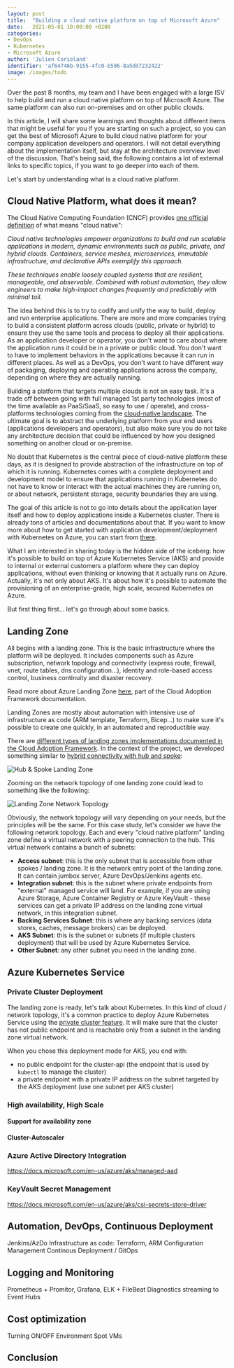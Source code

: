 ```yaml
---
layout: post
title:  "Building a cloud native platform on top of Microsoft Azure"
date:   2021-05-01 10:00:00 +0200
categories: 
- DevOps
- Kubernetes
- Microsoft Azure
author: 'Julien Corioland'
identifier: 'af64746b-9155-4fc0-b596-8a5dd7232422'
image: /images/todo
---
```


Over the past 8 months, my team and I have been engaged with a large ISV to help build and run a cloud native platform on top of Microsoft Azure. The same platform can also run on-premises and on other public clouds. 

In this article, I will share some learnings and thoughts about different items that might be useful for you if you are starting on such a project, so you can get the best of Microsoft Azure to build cloud native platform for your company application developers and operators. I will not detail everything about the implementation itself, but stay at the architecture overview level of the discussion. That's being said, the following contains a lot of external links to specific topics, if you want to go deeper into each of them.

Let's start by understanding what is a cloud native platform. 

<!--more-->

## Cloud Native Platform, what does it mean?

The Cloud Native Computing Foundation (CNCF) provides [one official definition](https://github.com/cncf/foundation/blob/master/charter.md) of what means "cloud native":

*Cloud native technologies empower organizations to build and run scalable applications in modern, dynamic environments such as public, private, and hybrid clouds. Containers, service meshes, microservices, immutable infrastructure, and declarative APIs exemplify this approach.*

*These techniques enable loosely coupled systems that are resilient, manageable, and observable. Combined with robust automation, they allow engineers to make high-impact changes frequently and predictably with minimal toil.*

The idea behind this is to try to codify and unify the way to build, deploy and run enterprise applications. There are more and more companies trying to build a consistent platform across clouds (public, private or hybrid) to ensure they use the same tools and process to deploy all their applications. As an application developer or operator, you don't want to care about where the application runs it could be in a private or public cloud. You don't want to have to implement behaviors in the applications because it can run in different places. As well as a DevOps, you don't want to have different way of packaging, deploying and operating applications across the company, depending on where they are actually running.

Building a platform that targets multiple clouds is not an easy task. It's a trade off between going with full managed 1st party technologies (most of the time available as PaaS/SaaS, so easy to use / operate), and cross-platforms technologies coming from the [cloud-native landscape](https://landscape.cncf.io/). The ultimate goal is to abstract the underlying platform from your end users (applications developers and operators), but also make sure you do not take any architecture decision that could be influenced by how you designed something on another cloud or on-premise.

No doubt that Kubernetes is the central piece of cloud-native platform these days, as it is designed to provide abstraction of the infrastructure on top of which it is running. Kubernetes comes with a complete deployment and development model to ensure that applications running in Kubernetes do not have to know or interact with the actual machines they are running on, or about network, persistent storage, security boundaries they are using.

The goal of this article is not to go into details about the application layer itself and how to deploy applications inside a Kubernetes cluster. There is already tons of articles and documentations about that. If you want to know more about how to get started with application development/deployment with Kubernetes on Azure, you can start from [there](https://docs.microsoft.com/en-us/azure/aks/concepts-clusters-workloads).

What I am interested in sharing today is the hidden side of the iceberg: how it's possible to build on top of Azure Kubernetes Service (AKS) and provide to internal or external customers a platform where they can deploy applications, without even thinking or knowing that it actually runs on Azure. Actually, it's not only about AKS. It's about how it's possible to automate the provisioning of an enterprise-grade, high scale, secured Kubernetes on Azure.

But first thing first... let's go through about some basics.

## Landing Zone

All begins with a landing zone. This is the basic infrastructure where the platform will be deployed. It includes components such as Azure subscription, network topology and connectivity (express route, firewall, vnet, route tables, dns configuration...), identity and role-based access control, business continuity and disaster recovery.

Read more about Azure Landing Zone [here](https://docs.microsoft.com/en-us/azure/cloud-adoption-framework/ready/landing-zone/), part of the Cloud Adoption Framework documentation.

Landing Zones are mostly about automation with intensive use of infrastructure as code (ARM template, Terraform, Bicep...) to make sure it's possible to create one quickly, in an automated and reproductible way.

There are [different types of landing zones implementations documented in the Cloud Adoption Framework](https://docs.microsoft.com/en-us/azure/cloud-adoption-framework/ready/landing-zone/implementation-options#implementation-options). In the context of the project, we developed something similar to [hybrid connectivity with hub and spoke](https://github.com/Azure/Enterprise-Scale/blob/main/docs/reference/adventureworks/README.md):

![Hub & Spoke Landing Zone](/images/building-cloud-native-platform-microsoft-azure/hub-spoke-landing-zone.jpg)

Zooming on the network topology of one landing zone could lead to something like the following:

![Landing Zone Network Topology](/images/building-cloud-native-platform-microsoft-azure/landing-zone-network.jpg)

Obviously, the network topology will vary depending on your needs, but the principles will be the same. For this case study, let's consider we have the following network topology. Each and every "cloud native platform" landing zone define a virtual network with a peering connection to the hub. This virtual network contains a bunch of subnets:
- **Access subnet**: this is the only subnet that is accessible from other spokes / landing zone. It is the network entry point of the landing zone. It can contain jumbox server, Azure DevOps/Jenkins agents etc.
- **Integration subnet**: this is the subnet where private endpoints from "external" managed service will land. For example, if you are using Azure Storage, Azure Container Registry or Azure KeyVault - these services can get a private IP address on the landing zone virtual network, in this integration subnet.
- **Backing Services Subnet**: this is where any backing services (data stores, caches, message brokers) can be deployed.
- **AKS Subnet**: this is the subnet or subnets (if multiple clusters deployment) that will be used by Azure Kubernetes Service.
- **Other Subnet**: any other subnet you need in the landing zone. 

## Azure Kubernetes Service

### Private Cluster Deployment

The landing zone is ready, let's talk about Kubernetes. In this kind of cloud / network topology, it's a common practice to deploy Azure Kubernetes Service using the [private cluster feature](https://docs.microsoft.com/en-us/azure/aks/private-clusters). It will make sure that the cluster has not public endpoint and is reachable only from a subnet in the landing zone virtual network.

When you chose this deployment mode for AKS, you end with:
- no public endpoint for the cluster-api (the endpoint that is used by `kubectl` to manage the cluster)
- a private endpoint with a private IP address on the subnet targeted by the AKS deployment (use one subnet per AKS cluster)

### High availability, High Scale

#### Support for availability zone
#### Cluster-Autoscaler

### Azure Active Directory Integration

https://docs.microsoft.com/en-us/azure/aks/managed-aad

### KeyVault Secret Management

https://docs.microsoft.com/en-us/azure/aks/csi-secrets-store-driver

## Automation, DevOps, Continuous Deployment

Jenkins/AzDo
Infrastructure as code: Terraform, ARM
Configuration Management
Continous Deployment / GitOps

## Logging and Monitoring

Prometheus + Promitor, Grafana, ELK + FileBeat
Diagnostics streaming to Event Hubs

## Cost optimization

Turning ON/OFF Environment
Spot VMs

## Conclusion

